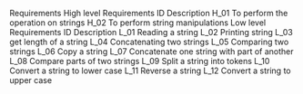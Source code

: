 Requirements
High level Requirements
ID	Description
H_01	To perform the operation on strings
H_02	To perform string manipulations
Low level Requirements
ID	Description
L_01	Reading a string 
L_02	Printing string
L_03	get length of a string
L_04	Concatenating two strings
L_05	Comparing two strings
L_06	Copy a string
L_07	Concatenate one string with part of another
L_08	Compare parts of two strings
L_09	Split a string into tokens
L_10	Convert a string to lower case
L_11	Reverse a string
L_12	Convert a string to upper case
